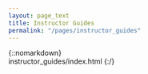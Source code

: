 ```yaml
---
layout: page_text
title: Instructor Guides
permalink: "/pages/instructor_guides"
---
```

{::nomarkdown}  
instructor_guides/index.html
{:/}  

